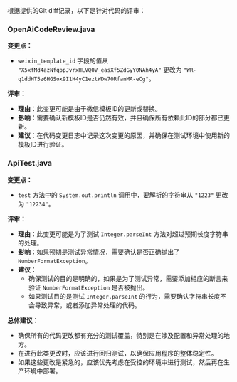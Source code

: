 根据提供的Git diff记录，以下是针对代码的评审：

### OpenAiCodeReview.java

**变更点：**
- `weixin_template_id` 字段的值从 `"X5xfMd4azNfqppJvrxHLVQ0V_easXf5ZdGyY0NAh4yA"` 更改为 `"WR-q1ddHT5z6HGSox9I1H4yC1eztWDw70RfanMA-eCg"`。

**评审：**
- **理由**：此变更可能是由于微信模板ID的更新或替换。
- **影响**：需要确认新模板ID是否仍然有效，并且确保所有依赖此ID的部分都已更新。
- **建议**：在代码变更日志中记录这次变更的原因，并确保在测试环境中使用新的模板ID进行验证。

### ApiTest.java

**变更点：**
- `test` 方法中的 `System.out.println` 调用中，要解析的字符串从 `"1223"` 更改为 `"12234"`。

**评审：**
- **理由**：此变更可能是为了测试 `Integer.parseInt` 方法对超过预期长度字符串的处理。
- **影响**：如果预期是测试异常情况，需要确认是否正确抛出了 `NumberFormatException`。
- **建议**：
  - 确保测试的目的是明确的，如果是为了测试异常，需要添加相应的断言来验证 `NumberFormatException` 是否被抛出。
  - 如果测试目的是测试 `Integer.parseInt` 的行为，需要确认字符串长度不会导致异常，或者添加异常处理的代码。

**总体建议：**
- 确保所有的代码更改都有充分的测试覆盖，特别是在涉及配置和异常处理的地方。
- 在进行此类更改时，应该进行回归测试，以确保应用程序的整体稳定性。
- 如果这些更改是紧急的，应该优先考虑在受控的环境中进行测试，然后再在生产环境中部署。